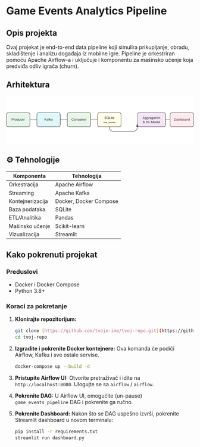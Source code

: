 # Game Events Analytics Pipeline

## Opis projekta

Ovaj projekat je end-to-end data pipeline koji simulira prikupljanje, obradu, skladištenje i analizu događaja iz mobilne igre. Pipeline je orkestriran pomoću Apache Airflow-a i uključuje i komponentu za mašinsko učenje koja predviđa odliv igrača (churn).

## Arhitektura

![Architecture Diagram](architecture.png)


## ⚙️ Tehnologije

| Komponenta         | Tehnologija           |
|--------------------|------------------------|
| Orkestracija       | Apache Airflow         |
| Streaming          | Apache Kafka           |
| Kontejnerizacija   | Docker, Docker Compose |
| Baza podataka      | SQLite                 |
| ETL/Analitika      | Pandas                 |
| Mašinsko učenje    | Scikit-learn           |
| Vizualizacija      | Streamlit              |

## Kako pokrenuti projekat

### Preduslovi

- Docker i Docker Compose
- Python 3.8+

### Koraci za pokretanje

1.  **Klonirajte repozitorijum:**
    ```bash
    git clone [https://github.com/tvoje-ime/tvoj-repo.git](https://github.com/tvoje-ime/tvoj-repo.git)
    cd tvoj-repo
    ```

2.  **Izgradite i pokrenite Docker kontejnere:**
    Ova komanda će podići Airflow, Kafku i sve ostale servise.
    ```bash
    docker-compose up --build -d
    ```

3.  **Pristupite Airflow UI:**
    Otvorite pretraživač i idite na `http://localhost:8080`. Ulogujte se sa `airflow` / `airflow`.

4.  **Pokrenite DAG:**
    U Airflow UI, omogućite (un-pause) `game_events_pipeline` DAG i pokrenite ga ručno.

5.  **Pokrenite Dashboard:**
    Nakon što se DAG uspešno izvrši, pokrenite Streamlit dashboard u novom terminalu:
    ```bash
    pip install -r requirements.txt
    streamlit run dashboard.py
    ````
